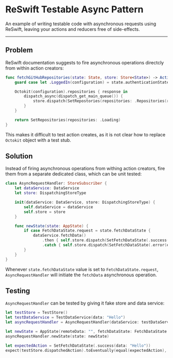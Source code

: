 # ReSwift Testable Async Pattern
An example of writing testable code with asynchronous requests using ReSwift, leaving your actions and reducers free of side-effects.

------------

## Problem
ReSwift documentation suggests to fire asynchronous operations directcly from within action creators:

```swift
func fetchGitHubRepositories(state: State, store: Store<State>) -> Action? {
    guard case let .LoggedIn(configuration) = state.authenticationState.loggedInState  else { return nil }

    Octokit(configuration).repositories { response in
        dispatch_async(dispatch_get_main_queue()) {
            store.dispatch(SetRepostories(repositories: .Repositories(response)))
        }
    }

    return SetRepositories(repositories: .Loading)
}
```

This makes it difficult to test action creates, as it is not clear how to replace `Octokit` object with a test stub.

## Solution
Instead of firing asynchronous operations from withing action creators, fire them from a separate dedicated class, which can be unit tested:

```swift
class AsyncRequestHandler: StoreSubscriber {
    let dataService: DataService
    let store: DispatchingStoreType

    init(dataService: DataService, store: DispatchingStoreType) {
        self.dataService = dataService
        self.store = store
    }

    func newState(state: AppState) {
        if case FetchDataState.request = state.fetchDataState {
            dataService.fetchData()
                .then { self.store.dispatch(SetFetchDataState(.success(data: $0))) }
                .catch { self.store.dispatch(SetFetchDataState(.error(error: $0))) }
        }
    }
}
```

Whenever `state.fetchDataState` value is set to `FetchDataState.request`, `AsyncRequestHandler` will initiate the `fetchData` asynchronous operation.

## Testing
`AsyncRequestHandler` can be tested by giving it fake store and data service:
```swift
let testStore = TestStore()
let testDataService = TestDataService(data: "Hello")
let asyncRequestHandler = AsyncRequestHandler(dataService: testDataService, store: testStore)

let newState = AppState(remoteData: "", fetchDataState: FetchDataState.request)
asyncRequestHandler.newState(state: newState)

let expectedAction = SetFetchDataState(.success(data: "Hello"))
expect(testStore.dispatchedAction).toEventually(equal(expectedAction), timeout: 1)
```
